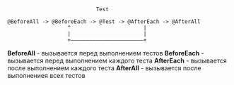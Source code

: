 ```
                            Test

@BeforeAll -> @BeforeEach -> @Test -> @AfterEach -> @AfterAll
                   ^                       |
                   |                       |
                   +———————————————————————+
```

**BeforeAll** - вызывается перед выполнением тестов
**BeforeEach** - вызывается перед выполнением каждого теста
**AfterEach** - вызывается после выполнением каждого теста
**AfterAll** - вызывается после выполнениея всех тестов
